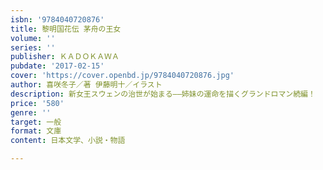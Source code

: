 ```yaml
---
isbn: '9784040720876'
title: 黎明国花伝 茅舟の王女
volume: ''
series: ''
publisher: ＫＡＤＯＫＡＷＡ
pubdate: '2017-02-15'
cover: 'https://cover.openbd.jp/9784040720876.jpg'
author: 喜咲冬子／著 伊藤明十／イラスト
description: 新女王スウェンの治世が始まる――姉妹の運命を描くグランドロマン続編！
price: '580'
genre: ''
target: 一般
format: 文庫
content: 日本文学、小説・物語

---
```

